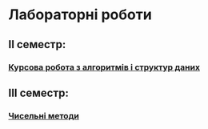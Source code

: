 # Лабораторні роботи 

## II семестр:
### [Курсова робота з алгоритмів і структур даних](https://github.com/MazurenkoNick/coursework)

## III семестр:
### [Чисельні методи](https://github.com/MazurenkoNick/NumericalMethods)
